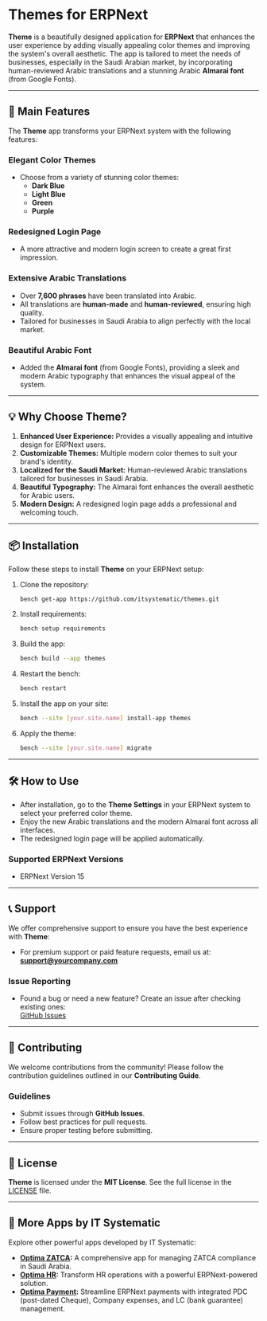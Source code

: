 # Themes for ERPNext

**Theme** is a beautifully designed application for **ERPNext** that enhances the user experience by adding visually appealing color themes and improving the system's overall aesthetic. The app is tailored to meet the needs of businesses, especially in the Saudi Arabian market, by incorporating human-reviewed Arabic translations and a stunning Arabic **Almarai font** (from Google Fonts).

---

## 🚀 Main Features

The **Theme** app transforms your ERPNext system with the following features:

### **Elegant Color Themes**
- Choose from a variety of stunning color themes:
  - **Dark Blue**
  - **Light Blue**
  - **Green**
  - **Purple**

### **Redesigned Login Page**
- A more attractive and modern login screen to create a great first impression.

### **Extensive Arabic Translations**
- Over **7,600 phrases** have been translated into Arabic.
- All translations are **human-made** and **human-reviewed**, ensuring high quality.
- Tailored for businesses in Saudi Arabia to align perfectly with the local market.

### **Beautiful Arabic Font**
- Added the **Almarai font** (from Google Fonts), providing a sleek and modern Arabic typography that enhances the visual appeal of the system.

---

## 💡 Why Choose Theme?

1. **Enhanced User Experience:** Provides a visually appealing and intuitive design for ERPNext users.
2. **Customizable Themes:** Multiple modern color themes to suit your brand's identity.
3. **Localized for the Saudi Market:** Human-reviewed Arabic translations tailored for businesses in Saudi Arabia.
4. **Beautiful Typography:** The Almarai font enhances the overall aesthetic for Arabic users.
5. **Modern Design:** A redesigned login page adds a professional and welcoming touch.

---

## 📦 Installation

Follow these steps to install **Theme** on your ERPNext setup:

1. Clone the repository:
   ```bash
   bench get-app https://github.com/itsystematic/themes.git
   ```
2. Install requirements:
   ```bash
   bench setup requirements
   ```
3. Build the app:
   ```bash
   bench build --app themes
   ```
4. Restart the bench:
   ```bash
   bench restart
   ```
5. Install the app on your site:
   ```bash
   bench --site [your.site.name] install-app themes
   ```
6. Apply the theme:
   ```bash
   bench --site [your.site.name] migrate
   ```

---

## 🛠️ How to Use

- After installation, go to the **Theme Settings** in your ERPNext system to select your preferred color theme.
- Enjoy the new Arabic translations and the modern Almarai font across all interfaces.
- The redesigned login page will be applied automatically.

### Supported ERPNext Versions
- ERPNext Version 15

---

## 📞 Support

We offer comprehensive support to ensure you have the best experience with **Theme**:

- For premium support or paid feature requests, email us at:  
  **support@yourcompany.com**

### **Issue Reporting**
- Found a bug or need a new feature? Create an issue after checking existing ones:  
  [GitHub Issues](https://github.com/itsystematic/themes/issues)

---

## 🤝 Contributing

We welcome contributions from the community! Please follow the contribution guidelines outlined in our **Contributing Guide**.

### Guidelines
- Submit issues through **GitHub Issues**.
- Follow best practices for pull requests.
- Ensure proper testing before submitting.

---

## 📜 License

**Theme** is licensed under the **MIT License**. See the full license in the [LICENSE](https://github.com/itsystematic/themes/blob/main/LICENSE) file.

---

## 📂 More Apps by IT Systematic

Explore other powerful apps developed by IT Systematic:

- **[Optima ZATCA](https://github.com/itsystematic/optima_zatca):** A comprehensive app for managing ZATCA compliance in Saudi Arabia.
- **[Optima HR](https://github.com/itsystematic/optima-hr):** Transform HR operations with a powerful ERPNext-powered solution.
- **[Optima Payment](https://github.com/itsystematic/optima_payment):**  Streamline ERPNext payments with integrated PDC (post-dated Cheque), Company expenses, and LC (bank guarantee) management.  

